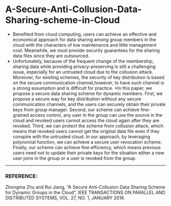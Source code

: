 # A-Secure-Anti-Collusion-Data-Sharing-scheme-in-Cloud

   * Benefited from cloud computing, users can achieve an effective and economical approach for data sharing among group members in the cloud with the characters of low maintenance and little management cost. Meanwhile, we must provide security guarantees for the sharing data files since they are outsourced. 
   * Unfortunately, because of the frequent change of the membership, sharing data while providing privacy-preserving is still a challenging issue, especially for an untrusted cloud due to the collusion attack. Moreover, for existing schemes, the security of key distribution is based on the secure communication channel,however, to have such channel is a strong assumption and is difficult for practice.
*In this paper, we propose a secure data sharing scheme for dynamic members. First, we propose a secure way for key distribution without any secure communication channels, and the users can securely obtain their private keys from group manager. Second, our scheme can achieve fine-grained access control, any user in the group can use the source in the cloud and revoked users cannot access the cloud again after they are revoked. Third, we can protect the scheme from collusion attack, which means that revoked users cannot get the original data file even if they conspire with the untrusted cloud. In our approach, by leveraging polynomial function, we can achieve a secure user revocation scheme. Finally, our
scheme can achieve fine efficiency, which means previous users need not to update their private keys for the situation either a new user joins in the group or a user is
revoked from the group.

---

### REFERENCE:
Zhongma Zhu and Rui Jiang, “A Secure Anti-Collusion Data Sharing Scheme for Dynamic Groups in the Cloud”, IEEE TRANSACTIONS ON PARALLEL AND DISTRIBUTED SYSTEMS, VOL. 27, NO. 1, JANUARY 2016.
